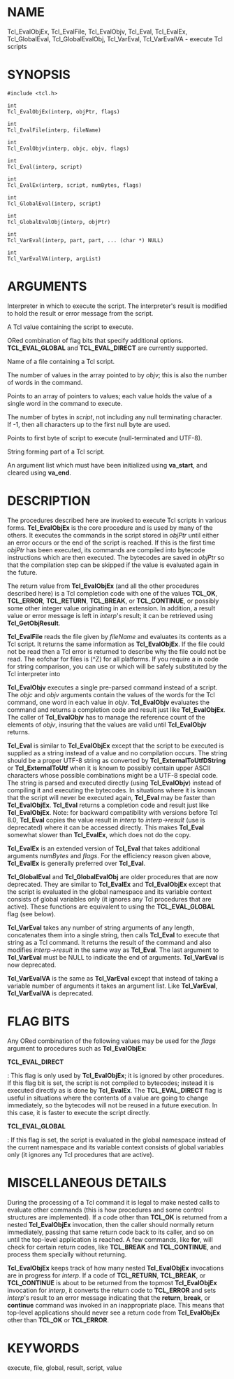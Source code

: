 # NAME

Tcl_EvalObjEx, Tcl_EvalFile, Tcl_EvalObjv, Tcl_Eval, Tcl_EvalEx,
Tcl_GlobalEval, Tcl_GlobalEvalObj, Tcl_VarEval, Tcl_VarEvalVA - execute
Tcl scripts

# SYNOPSIS

    #include <tcl.h>

    int
    Tcl_EvalObjEx(interp, objPtr, flags)

    int
    Tcl_EvalFile(interp, fileName)

    int
    Tcl_EvalObjv(interp, objc, objv, flags)

    int
    Tcl_Eval(interp, script)

    int
    Tcl_EvalEx(interp, script, numBytes, flags)

    int
    Tcl_GlobalEval(interp, script)

    int
    Tcl_GlobalEvalObj(interp, objPtr)

    int
    Tcl_VarEval(interp, part, part, ... (char *) NULL)

    int
    Tcl_VarEvalVA(interp, argList)

# ARGUMENTS

Interpreter in which to execute the script. The interpreter\'s result is
modified to hold the result or error message from the script.

A Tcl value containing the script to execute.

ORed combination of flag bits that specify additional options.
**TCL_EVAL_GLOBAL** and **TCL_EVAL_DIRECT** are currently supported.

Name of a file containing a Tcl script.

The number of values in the array pointed to by *objv*; this is also the
number of words in the command.

Points to an array of pointers to values; each value holds the value of
a single word in the command to execute.

The number of bytes in *script*, not including any null terminating
character. If -1, then all characters up to the first null byte are
used.

Points to first byte of script to execute (null-terminated and UTF-8).

String forming part of a Tcl script.

An argument list which must have been initialized using **va_start**,
and cleared using **va_end**.

# DESCRIPTION

The procedures described here are invoked to execute Tcl scripts in
various forms. **Tcl_EvalObjEx** is the core procedure and is used by
many of the others. It executes the commands in the script stored in
*objPtr* until either an error occurs or the end of the script is
reached. If this is the first time *objPtr* has been executed, its
commands are compiled into bytecode instructions which are then
executed. The bytecodes are saved in *objPtr* so that the compilation
step can be skipped if the value is evaluated again in the future.

The return value from **Tcl_EvalObjEx** (and all the other procedures
described here) is a Tcl completion code with one of the values
**TCL_OK**, **TCL_ERROR**, **TCL_RETURN**, **TCL_BREAK**, or
**TCL_CONTINUE**, or possibly some other integer value originating in an
extension. In addition, a result value or error message is left in
*interp*\'s result; it can be retrieved using **Tcl_GetObjResult**.

**Tcl_EvalFile** reads the file given by *fileName* and evaluates its
contents as a Tcl script. It returns the same information as
**Tcl_EvalObjEx**. If the file could not be read then a Tcl error is
returned to describe why the file could not be read. The eofchar for
files is (\^Z) for all platforms. If you require a in code for string
comparison, you can use or which will be safely substituted by the Tcl
interpreter into

**Tcl_EvalObjv** executes a single pre-parsed command instead of a
script. The *objc* and *objv* arguments contain the values of the words
for the Tcl command, one word in each value in *objv*. **Tcl_EvalObjv**
evaluates the command and returns a completion code and result just like
**Tcl_EvalObjEx**. The caller of **Tcl_EvalObjv** has to manage the
reference count of the elements of *objv*, insuring that the values are
valid until **Tcl_EvalObjv** returns.

**Tcl_Eval** is similar to **Tcl_EvalObjEx** except that the script to
be executed is supplied as a string instead of a value and no
compilation occurs. The string should be a proper UTF-8 string as
converted by **Tcl_ExternalToUtfDString** or **Tcl_ExternalToUtf** when
it is known to possibly contain upper ASCII characters whose possible
combinations might be a UTF-8 special code. The string is parsed and
executed directly (using **Tcl_EvalObjv**) instead of compiling it and
executing the bytecodes. In situations where it is known that the script
will never be executed again, **Tcl_Eval** may be faster than
**Tcl_EvalObjEx**. **Tcl_Eval** returns a completion code and result
just like **Tcl_EvalObjEx**. Note: for backward compatibility with
versions before Tcl 8.0, **Tcl_Eval** copies the value result in
*interp* to *interp-\>result* (use is deprecated) where it can be
accessed directly. This makes **Tcl_Eval** somewhat slower than
**Tcl_EvalEx**, which does not do the copy.

**Tcl_EvalEx** is an extended version of **Tcl_Eval** that takes
additional arguments *numBytes* and *flags*. For the efficiency reason
given above, **Tcl_EvalEx** is generally preferred over **Tcl_Eval**.

**Tcl_GlobalEval** and **Tcl_GlobalEvalObj** are older procedures that
are now deprecated. They are similar to **Tcl_EvalEx** and
**Tcl_EvalObjEx** except that the script is evaluated in the global
namespace and its variable context consists of global variables only (it
ignores any Tcl procedures that are active). These functions are
equivalent to using the **TCL_EVAL_GLOBAL** flag (see below).

**Tcl_VarEval** takes any number of string arguments of any length,
concatenates them into a single string, then calls **Tcl_Eval** to
execute that string as a Tcl command. It returns the result of the
command and also modifies *interp-\>result* in the same way as
**Tcl_Eval**. The last argument to **Tcl_VarEval** must be NULL to
indicate the end of arguments. **Tcl_VarEval** is now deprecated.

**Tcl_VarEvalVA** is the same as **Tcl_VarEval** except that instead of
taking a variable number of arguments it takes an argument list. Like
**Tcl_VarEval**, **Tcl_VarEvalVA** is deprecated.

# FLAG BITS

Any ORed combination of the following values may be used for the *flags*
argument to procedures such as **Tcl_EvalObjEx**:

**TCL_EVAL_DIRECT**

:   This flag is only used by **Tcl_EvalObjEx**; it is ignored by other
    procedures. If this flag bit is set, the script is not compiled to
    bytecodes; instead it is executed directly as is done by
    **Tcl_EvalEx**. The **TCL_EVAL_DIRECT** flag is useful in situations
    where the contents of a value are going to change immediately, so
    the bytecodes will not be reused in a future execution. In this
    case, it is faster to execute the script directly.

**TCL_EVAL_GLOBAL**

:   If this flag is set, the script is evaluated in the global namespace
    instead of the current namespace and its variable context consists
    of global variables only (it ignores any Tcl procedures that are
    active).

# MISCELLANEOUS DETAILS

During the processing of a Tcl command it is legal to make nested calls
to evaluate other commands (this is how procedures and some control
structures are implemented). If a code other than **TCL_OK** is returned
from a nested **Tcl_EvalObjEx** invocation, then the caller should
normally return immediately, passing that same return code back to its
caller, and so on until the top-level application is reached. A few
commands, like **for**, will check for certain return codes, like
**TCL_BREAK** and **TCL_CONTINUE**, and process them specially without
returning.

**Tcl_EvalObjEx** keeps track of how many nested **Tcl_EvalObjEx**
invocations are in progress for *interp*. If a code of **TCL_RETURN**,
**TCL_BREAK**, or **TCL_CONTINUE** is about to be returned from the
topmost **Tcl_EvalObjEx** invocation for *interp*, it converts the
return code to **TCL_ERROR** and sets *interp*\'s result to an error
message indicating that the **return**, **break**, or **continue**
command was invoked in an inappropriate place. This means that top-level
applications should never see a return code from **Tcl_EvalObjEx** other
than **TCL_OK** or **TCL_ERROR**.

# KEYWORDS

execute, file, global, result, script, value
